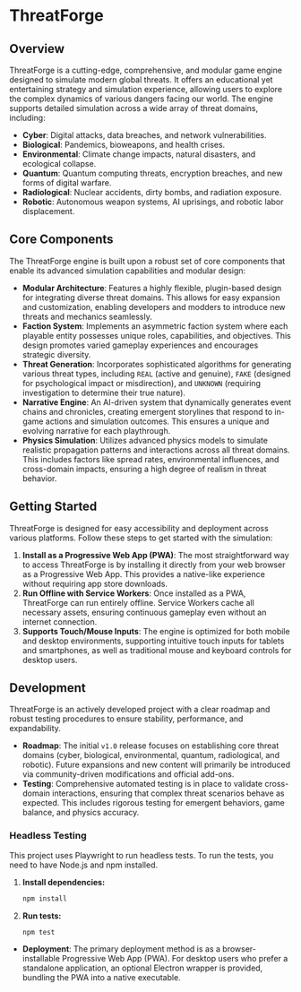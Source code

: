 # ThreatForge

## Overview

ThreatForge is a cutting-edge, comprehensive, and modular game engine designed to simulate modern global threats. It offers an educational yet entertaining strategy and simulation experience, allowing users to explore the complex dynamics of various dangers facing our world. The engine supports detailed simulation across a wide array of threat domains, including:

- **Cyber**: Digital attacks, data breaches, and network vulnerabilities.
- **Biological**: Pandemics, bioweapons, and health crises.
- **Environmental**: Climate change impacts, natural disasters, and ecological collapse.
- **Quantum**: Quantum computing threats, encryption breaches, and new forms of digital warfare.
- **Radiological**: Nuclear accidents, dirty bombs, and radiation exposure.
- **Robotic**: Autonomous weapon systems, AI uprisings, and robotic labor displacement.

## Core Components

The ThreatForge engine is built upon a robust set of core components that enable its advanced simulation capabilities and modular design:

- **Modular Architecture**: Features a highly flexible, plugin-based design for integrating diverse threat domains. This allows for easy expansion and customization, enabling developers and modders to introduce new threats and mechanics seamlessly.
- **Faction System**: Implements an asymmetric faction system where each playable entity possesses unique roles, capabilities, and objectives. This design promotes varied gameplay experiences and encourages strategic diversity.
- **Threat Generation**: Incorporates sophisticated algorithms for generating various threat types, including `REAL` (active and genuine), `FAKE` (designed for psychological impact or misdirection), and `UNKNOWN` (requiring investigation to determine their true nature).
- **Narrative Engine**: An AI-driven system that dynamically generates event chains and chronicles, creating emergent storylines that respond to in-game actions and simulation outcomes. This ensures a unique and evolving narrative for each playthrough.
- **Physics Simulation**: Utilizes advanced physics models to simulate realistic propagation patterns and interactions across all threat domains. This includes factors like spread rates, environmental influences, and cross-domain impacts, ensuring a high degree of realism in threat behavior.

## Getting Started

ThreatForge is designed for easy accessibility and deployment across various platforms. Follow these steps to get started with the simulation:

1.  **Install as a Progressive Web App (PWA)**: The most straightforward way to access ThreatForge is by installing it directly from your web browser as a Progressive Web App. This provides a native-like experience without requiring app store downloads.
2.  **Run Offline with Service Workers**: Once installed as a PWA, ThreatForge can run entirely offline. Service Workers cache all necessary assets, ensuring continuous gameplay even without an internet connection.
3.  **Supports Touch/Mouse Inputs**: The engine is optimized for both mobile and desktop environments, supporting intuitive touch inputs for tablets and smartphones, as well as traditional mouse and keyboard controls for desktop users.

## Development

ThreatForge is an actively developed project with a clear roadmap and robust testing procedures to ensure stability, performance, and expandability.

- **Roadmap**: The initial `v1.0` release focuses on establishing core threat domains (cyber, biological, environmental, quantum, radiological, and robotic). Future expansions and new content will primarily be introduced via community-driven modifications and official add-ons.
- **Testing**: Comprehensive automated testing is in place to validate cross-domain interactions, ensuring that complex threat scenarios behave as expected. This includes rigorous testing for emergent behaviors, game balance, and physics accuracy.

### Headless Testing

This project uses Playwright to run headless tests. To run the tests, you need to have Node.js and npm installed.

1.  **Install dependencies:**
    ```bash
    npm install
    ```
2.  **Run tests:**
    ```bash
    npm test
    ```

- **Deployment**: The primary deployment method is as a browser-installable Progressive Web App (PWA). For desktop users who prefer a standalone application, an optional Electron wrapper is provided, bundling the PWA into a native executable.
